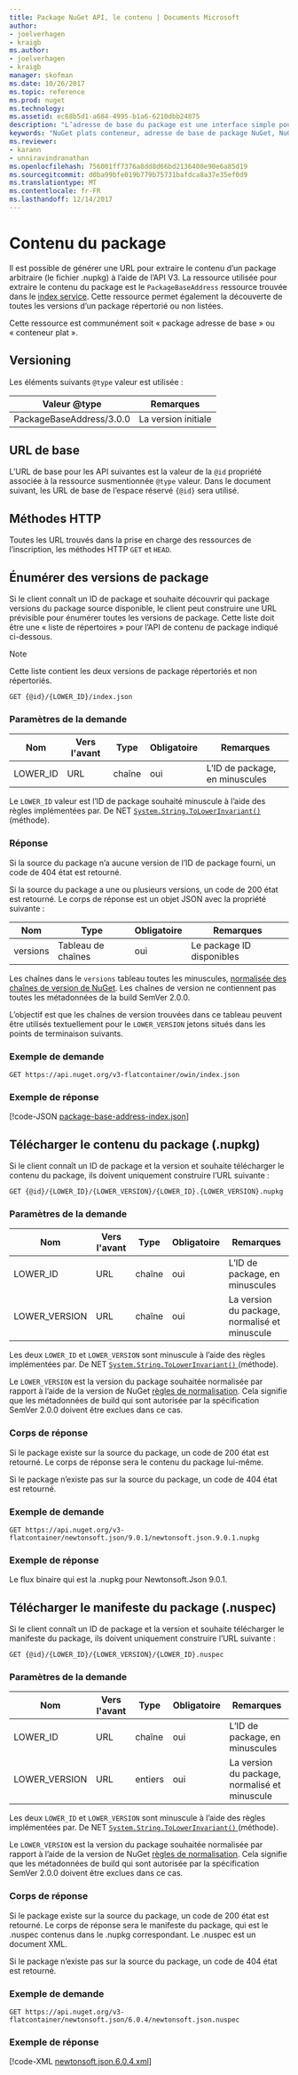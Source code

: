 ```yaml
---
title: Package NuGet API, le contenu | Documents Microsoft
author:
- joelverhagen
- kraigb
ms.author:
- joelverhagen
- kraigb
manager: skofman
ms.date: 10/26/2017
ms.topic: reference
ms.prod: nuget
ms.technology: 
ms.assetid: ec68b5d1-a684-4995-b1a6-6210dbb24875
description: "L’adresse de base du package est une interface simple pour extraire le package lui-même."
keywords: "NuGet plats conteneur, adresse de base de package NuGet, NuGet nupkg API, les versions de package NuGet API, les API NuGet packages non listées, NuGet API téléchargement nuspec"
ms.reviewer:
- karann
- unniravindranathan
ms.openlocfilehash: 756001ff7376a8dd8d66bd2136408e90e6a85d19
ms.sourcegitcommit: d0ba99bfe019b779b75731bafdca8a37e35ef0d9
ms.translationtype: MT
ms.contentlocale: fr-FR
ms.lasthandoff: 12/14/2017
---
```

# <a name="package-content"></a>Contenu du package

Il est possible de générer une URL pour extraire le contenu d’un package arbitraire (le fichier .nupkg) à l’aide de l’API V3. La ressource utilisée pour extraire le contenu du package est le `PackageBaseAddress` ressource trouvée dans le [index service](service-index.md). Cette ressource permet également la découverte de toutes les versions d’un package répertorié ou non listées.

Cette ressource est communément soit « package adresse de base » ou « conteneur plat ».

## <a name="versioning"></a>Versioning

Les éléments suivants `@type` valeur est utilisée :

Valeur @type              | Remarques
------------------------ | -----
PackageBaseAddress/3.0.0 | La version initiale

## <a name="base-url"></a>URL de base

L’URL de base pour les API suivantes est la valeur de la `@id` propriété associée à la ressource susmentionnée `@type` valeur. Dans le document suivant, les URL de base de l’espace réservé `{@id}` sera utilisé.

## <a name="http-methods"></a>Méthodes HTTP

Toutes les URL trouvés dans la prise en charge des ressources de l’inscription, les méthodes HTTP `GET` et `HEAD`.

## <a name="enumerate-package-versions"></a>Énumérer des versions de package

Si le client connaît un ID de package et souhaite découvrir qui package versions du package source disponible, le client peut construire une URL prévisible pour énumérer toutes les versions de package. Cette liste doit être une « liste de répertoires » pour l’API de contenu de package indiqué ci-dessous.

> [!Note]
> Cette liste contient les deux versions de package répertoriés et non répertoriés.

```
GET {@id}/{LOWER_ID}/index.json
```

### <a name="request-parameters"></a>Paramètres de la demande

Nom     | Vers l'avant     | Type    | Obligatoire | Remarques
-------- | ------ | ------- | -------- | -----
LOWER_ID | URL    | chaîne  | oui      | L’ID de package, en minuscules

Le `LOWER_ID` valeur est l’ID de package souhaité minuscule à l’aide des règles implémentées par. De NET [ `System.String.ToLowerInvariant()` ](https://msdn.microsoft.com/en-us/library/system.string.tolowerinvariant.aspx) (méthode).

### <a name="response"></a>Réponse

Si la source du package n’a aucune version de l’ID de package fourni, un code de 404 état est retourné.

Si la source du package a une ou plusieurs versions, un code de 200 état est retourné. Le corps de réponse est un objet JSON avec la propriété suivante :

Nom     | Type             | Obligatoire | Remarques
-------- | ---------------- | -------- | -----
versions | Tableau de chaînes | oui      | Le package ID disponibles

Les chaînes dans le `versions` tableau toutes les minuscules, [normalisée des chaînes de version de NuGet](../reference/package-versioning.md#normalized-version-numbers). Les chaînes de version ne contiennent pas toutes les métadonnées de la build SemVer 2.0.0.

L’objectif est que les chaînes de version trouvées dans ce tableau peuvent être utilisés textuellement pour le `LOWER_VERSION` jetons situés dans les points de terminaison suivants.

### <a name="sample-request"></a>Exemple de demande

```
GET https://api.nuget.org/v3-flatcontainer/owin/index.json
```

### <a name="sample-response"></a>Exemple de réponse

[!code-JSON [package-base-address-index.json](./_data/package-base-address-index.json)]

## <a name="download-package-content-nupkg"></a>Télécharger le contenu du package (.nupkg)

Si le client connaît un ID de package et la version et souhaite télécharger le contenu du package, ils doivent uniquement construire l’URL suivante :

```
GET {@id}/{LOWER_ID}/{LOWER_VERSION}/{LOWER_ID}.{LOWER_VERSION}.nupkg
```

### <a name="request-parameters"></a>Paramètres de la demande

Nom          | Vers l'avant     | Type   | Obligatoire | Remarques
------------- | ------ | ------ | -------- | -----
LOWER_ID      | URL    | chaîne | oui      | L’ID de package, en minuscules
LOWER_VERSION | URL    | chaîne | oui      | La version du package, normalisé et minuscule

Les deux `LOWER_ID` et `LOWER_VERSION` sont minuscule à l’aide des règles implémentées par. De NET [ `System.String.ToLowerInvariant()` ](https://msdn.microsoft.com/en-us/library/system.string.tolowerinvariant.aspx) (méthode).

Le `LOWER_VERSION` est la version du package souhaitée normalisée par rapport à l’aide de la version de NuGet [règles de normalisation](../reference/package-versioning.md#normalized-version-numbers). Cela signifie que les métadonnées de build qui sont autorisée par la spécification SemVer 2.0.0 doivent être exclues dans ce cas.

### <a name="response-body"></a>Corps de réponse

Si le package existe sur la source du package, un code de 200 état est retourné. Le corps de réponse sera le contenu du package lui-même.

Si le package n’existe pas sur la source du package, un code de 404 état est retourné.

### <a name="sample-request"></a>Exemple de demande

```
GET https://api.nuget.org/v3-flatcontainer/newtonsoft.json/9.0.1/newtonsoft.json.9.0.1.nupkg
```

### <a name="sample-response"></a>Exemple de réponse

Le flux binaire qui est la .nupkg pour Newtonsoft.Json 9.0.1.

## <a name="download-package-manifest-nuspec"></a>Télécharger le manifeste du package (.nuspec)

Si le client connaît un ID de package et la version et souhaite télécharger le manifeste du package, ils doivent uniquement construire l’URL suivante :

```
GET {@id}/{LOWER_ID}/{LOWER_VERSION}/{LOWER_ID}.nuspec
```

### <a name="request-parameters"></a>Paramètres de la demande

Nom          | Vers l'avant     | Type    | Obligatoire | Remarques
------------- | ------ | ------- | -------- | -----
LOWER_ID      | URL    | chaîne  | oui      | L’ID de package, en minuscules
LOWER_VERSION | URL    | entiers | oui      | La version du package, normalisé et minuscule

Les deux `LOWER_ID` et `LOWER_VERSION` sont minuscule à l’aide des règles implémentées par. De NET [ `System.String.ToLowerInvariant()` ](https://msdn.microsoft.com/en-us/library/system.string.tolowerinvariant.aspx) (méthode).

Le `LOWER_VERSION` est la version du package souhaitée normalisée par rapport à l’aide de la version de NuGet [règles de normalisation](../reference/package-versioning.md#normalized-version-numbers). Cela signifie que les métadonnées de build qui sont autorisée par la spécification SemVer 2.0.0 doivent être exclues dans ce cas.

### <a name="response-body"></a>Corps de réponse

Si le package existe sur la source du package, un code de 200 état est retourné. Le corps de réponse sera le manifeste du package, qui est le .nuspec contenus dans le .nupkg correspondant. Le .nuspec est un document XML.

Si le package n’existe pas sur la source du package, un code de 404 état est retourné.

### <a name="sample-request"></a>Exemple de demande

```
GET https://api.nuget.org/v3-flatcontainer/newtonsoft.json/6.0.4/newtonsoft.json.nuspec
```

### <a name="sample-response"></a>Exemple de réponse

[!code-XML [newtonsoft.json.6.0.4.xml](./_data/newtonsoft.json.6.0.4.xml)]
